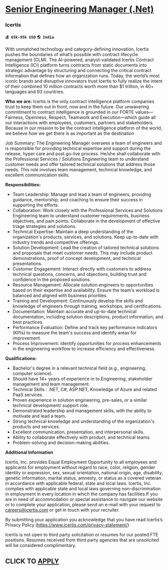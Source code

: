 # [Senior Engineering Manager (.Net)](https://www.remotewlb.com/apply/senior-engineering-manager-net)  
### Icertis  
#### `💰 65k-95k USD` `🌎 India`  

With unmatched technology and category-defining innovation, Icertis pushes the boundaries of what’s possible with contract lifecycle management (CLM). The AI-powered, analyst-validated Icertis Contract Intelligence (ICI) platform turns contracts from static documents into strategic advantage by structuring and connecting the critical contract information that defines how an organization runs. Today, the world’s most iconic brands and disruptive innovators trust Icertis to fully realize the intent of their combined 10 million contracts worth more than $1 trillion, in 40+ languages and 93 countries.

 **Who we are:** Icertis is the only contract intelligence platform companies trust to keep them out in front, now and in the future. Our unwavering commitment to contract intelligence is grounded in our FORTE values—Fairness, Openness, Respect, Teamwork and Execution—which guide all our interactions with employees, customers, partners and stakeholders. Because in our mission to be the contract intelligence platform of the world, we believe how we get there is as important as the destination

Job Summary: The Engineering Manager oversees a team of engineers and is responsible for providing technical expertise and support during the release, hyper care and post go-live process. He/she shall collaborate with the Professional Services / Solutions Engineering team to understand customer needs and offer tailored technical solutions that address those needs. This role involves team management, technical knowledge, and excellent communication skills.

**Responsibilities:**

* Team Leadership: Manage and lead a team of engineers, providing guidance, mentorship, and coaching to ensure their success in supporting the efforts.
* Collaboration: Work closely with the Professional Services and Solutions Engineering team to understand customer requirements, business objectives, and pain points. Collaborate in the development of effective triage strategies and solutions.
* Technical Expertise: Maintain a deep understanding of the organization's products, services, and solutions. Keep up-to-date with industry trends and competitive offerings.
* Solution Development: Lead the creation of tailored technical solutions and proposals that meet customer needs. This may include product demonstrations, proof of concept development, and technical presentations.
* Customer Engagement: Interact directly with customers to address technical questions, concerns, and objections, building trust and confidence in the proposed solutions.
* Resource Management: Allocate solution engineers to opportunities based on their expertise and availability. Ensure the team's workload is balanced and aligned with business priorities.
* Training and Development: Continuously develop the skills and knowledge of engineers through training, workshops, and certifications.
* Documentation: Maintain accurate and up-to-date technical documentation, including solution descriptions, product information, and best practices.
* Performance Evaluation: Define and track key performance indicators (KPIs) to measure the team's success and identify areas for improvement.
* Process Improvement: Identify opportunities for process enhancements in the engineering workflow to increase efficiency and effectiveness.

**Qualifications:**

* Bachelor's degree in a relevant technical field (e.g., engineering, computer science).
* Should have 14+ years of experience in to Engineering, stakeholder management and team management.
* Technical Skills : .NET, C#, ASP.NET, Knowledge of Azure and related PaaS services.
* Proven experience in solution engineering, pre-sales, or a similar technical development/ support role.
* Demonstrated leadership and management skills, with the ability to motivate and lead a team.
* Strong technical knowledge and understanding of the organization's products and services.
* Excellent communication, presentation, and interpersonal skills.
* Ability to collaborate effectively with product, and technical teams.
* Problem-solving and decision-making abilities.

**Additional Information**

Icertis, Inc. provides Equal Employment Opportunity to all employees and applicants for employment without regard to race, color, religion, gender identity or expression, sex, sexual orientation, national origin, age, disability, genetic information, marital status, amnesty, or status as a covered veteran in accordance with applicable federal, state and local laws. Icertis, Inc. complies with applicable state and local laws governing non-discrimination in employment in every location in which the company has facilities.If you are in need of accommodation or special assistance to navigate our website or to complete your application, please send an e-mail with your request to careers@icertis.com or get in touch with your recruiter.

By submitting your application you acknowledge that you have read Icertis’s Privacy Policy (https://www.icertis.com/privacy-statement/)

Icertis is not open to third party solicitation or resumes for our posted FTE positions. Resumes received from third party agencies that are unsolicited will be considered complimentary.

  
## CLICK TO [APPLY](https://www.remotewlb.com/apply/senior-engineering-manager-net)

